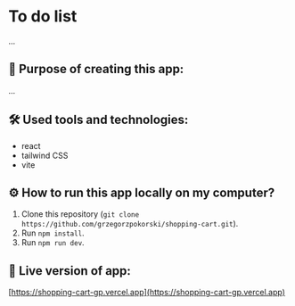 # To do list

...

## 📍 Purpose of creating this app:

...

## 🛠️ Used tools and technologies:

- react
- tailwind CSS
- vite

## ⚙️ How to run this app locally on my computer?

1. Clone this repository (`git clone https://github.com/grzegorzpokorski/shopping-cart.git`).
2. Run `npm install`.
3. Run `npm run dev`.

## 🔗 Live version of app:

[https://shopping-cart-gp.vercel.app](https://shopping-cart-gp.vercel.app)
